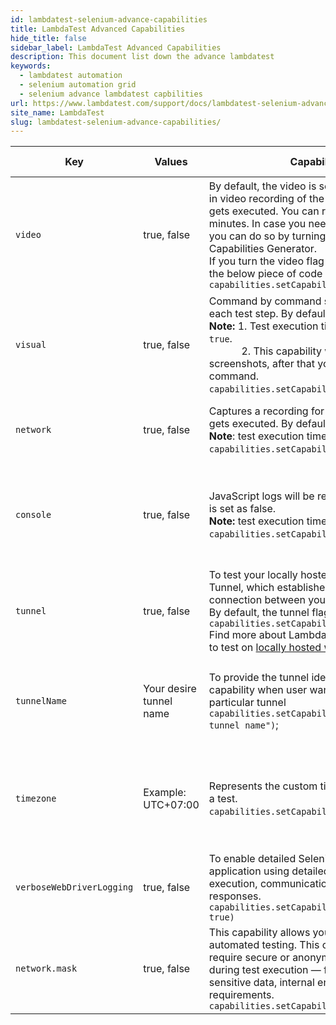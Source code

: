 ```yaml
---
id: lambdatest-selenium-advance-capabilities
title: LambdaTest Advanced Capabilities
hide_title: false
sidebar_label: LambdaTest Advanced Capabilities
description: This document list down the advance lambdatest 
keywords:
  - lambdatest automation
  - selenium automation grid
  - selenium advance lambdatest capbilities
url: https://www.lambdatest.com/support/docs/lambdatest-selenium-advance-capabilities/
site_name: LambdaTest
slug: lambdatest-selenium-advance-capabilities/
---
```


<script type="application/ld+json"
      dangerouslySetInnerHTML={{ __html: JSON.stringify({
       "@context": "https://schema.org",
        "@type": "BreadcrumbList",
        "itemListElement": [{
          "@type": "ListItem",
          "position": 1,
          "name": "LambdaTest",
          "item": "https://www.lambdatest.com"
        },{
          "@type": "ListItem",
          "position": 2,
          "name": "Selenium Capabilities",
          "item": "https://www.lambdatest.com/support/docs/"
        },{
          "@type": "ListItem",
          "position": 3,
          "name": "Advance Capabilities",
          "item": "https://www.lambdatest.com/support/docs/lambdatest-selenium-advance-capabilities/"
        }]
      })
    }}
></script>

| Key | Values | Capability Description  | Default Value | Alias | Value Type | Example | Possible Errors |
|-----|--------|-------------------------|---------------|-------|------------|---------|-----------------|
| `video` | true, false | By default, the video is set as true. This capability helps in video recording of the complete screen while the test gets executed. You can record maximum up to 10 minutes. In case you need to turn off the video recording, you can do so by turning off the button on our Desired Capabilities Generator. <br/>If you turn the video flag off, then for Java, it may provide the below piece of code in the capabilities class.    <br/>`capabilities.setCapability("video",false);` | TRUE | |Boolean |`capabilities.setCapability("video",false);` |Case Sensitive <br />Unable to generate video <br/>Video is not playing in video player |
| `visual` | true, false | Command by command screenshots will be recorded at each test step. By default the flag is set as off. <br/>**Note:** 1. Test execution time will increase if it’s set as `true`. <br /> &nbsp; &nbsp; &nbsp; &nbsp; &nbsp; &nbsp; 2. This capability will only take total of 150 screenshots, after that you will have to use screenshot command.  <br/>`capabilities.setCapability("visual",true)`;|FALSE |debug |Boolean |`capabilities.setCapability("visual",true);` |Case sensitive <br />Unable to generate screenshot   <br/>Screenshot is broken |
| `network` |true, false | Captures a recording for network packets while the test gets executed. By default, the network flag is set as false. <br/>**Note**: test execution time will increase if it’s set as ‘true’.  <br/>`capabilities.setCapability("network",true)`; <br />     | FALSE |networkLogs |Boolean |`capabilities.setCapability("network",true);` |Case sensitive <br />Network logs not supported|
| `console` | true, false | JavaScript logs will be recorded for the test. By default, it is set as false. <br/>**Note:** test execution time will increase if it’s set as ‘true’.   <br/> `capabilities.setCapability("console",true)`; | FALSE |Capture browser console errors |String |Javascript logs will be recorded for the test. By default, it is set as false. `capabilities.setCapability("console","disable");` |Case Sensitive <br/>No error found <br />Not supported on this browser |
| `tunnel` | true, false | To test your locally hosted web application with Lambda Tunnel, which establishes an TCP with TLS 1.2  secure connection between your system and our cloud servers. By default, the tunnel flag, will be set as false.  <br/>`capabilities.setCapability("tunnel",true);` <br/>Find more about Lambda Tunnel from our documentation to test on  [locally hosted web applications.](/docs/testing-locally-hosted-pages/)   | FALSE |local |Boolean |`capabilities.setCapability("tunnel",true);`<br/> Find more about LambdaTest Tunnel from our documentation to test on locally hosted web applications. |Case Sensitive <br/>Tunnel not running |
| `tunnelName` | Your desire tunnel name | To provide the tunnel identifier in your test suite capability when user wants to execute the test through a particular tunnel  <br/>`capabilities.setCapability("tunnelName","your desire tunnel name")`;| |localName |String |`capabilities.setCapability("tunnelName","your desire tunnel name");` |Case Sensitive   <br/>Tunnel not running   <br />Tunnel Name not exists |
| `timezone` | Example: UTC+07:00 | Represents the custom timezone you select for executing a test. <br/>`capabilities.setCapability("timezone","UTC+07:00")`; | UTC+00:00| |String |`capabilities.setCapability("timezone","UTC+07:00");` |Case sensitive <br/> Timezone not supported by OS <br />Timezone is different |
| `verboseWebDriverLogging` | true, false | To enable detailed Selenium logs to debug issues of your application using detailed insights including command execution, communication with the browser, and responses. <br />`capabilities.setCapability("verboseWebDriverLogging", true)` | FALSE | | Boolean | `capabilities.setCapability("verboseWebDriverLogging", true)` | 
| `network.mask` | true, false | This capability allows you to mask network traffic during automated testing. This capability is useful when you require secure or anonymized network interactions during test execution — for example, when dealing with sensitive data, internal environments, or compliance requirements.<br />`capabilities.setCapability("network.mask", true)` | FALSE | | Boolean | `capabilities.setCapability("network.mask", true)` | Case Sensitive |
